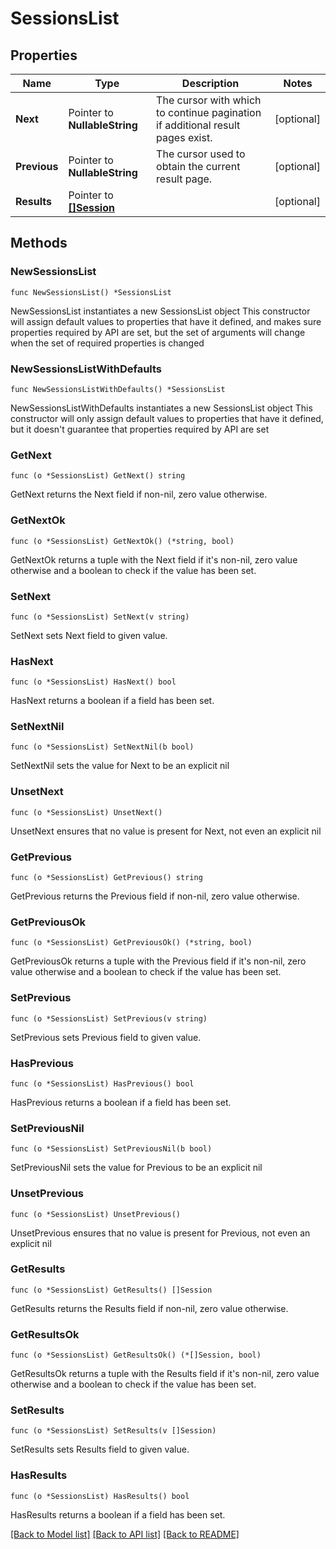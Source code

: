 # SessionsList

## Properties

Name | Type | Description | Notes
------------ | ------------- | ------------- | -------------
**Next** | Pointer to **NullableString** | The cursor with which to continue pagination if additional result pages exist. | [optional] 
**Previous** | Pointer to **NullableString** | The cursor used to obtain the current result page. | [optional] 
**Results** | Pointer to [**[]Session**](Session.md) |  | [optional] 

## Methods

### NewSessionsList

`func NewSessionsList() *SessionsList`

NewSessionsList instantiates a new SessionsList object
This constructor will assign default values to properties that have it defined,
and makes sure properties required by API are set, but the set of arguments
will change when the set of required properties is changed

### NewSessionsListWithDefaults

`func NewSessionsListWithDefaults() *SessionsList`

NewSessionsListWithDefaults instantiates a new SessionsList object
This constructor will only assign default values to properties that have it defined,
but it doesn't guarantee that properties required by API are set

### GetNext

`func (o *SessionsList) GetNext() string`

GetNext returns the Next field if non-nil, zero value otherwise.

### GetNextOk

`func (o *SessionsList) GetNextOk() (*string, bool)`

GetNextOk returns a tuple with the Next field if it's non-nil, zero value otherwise
and a boolean to check if the value has been set.

### SetNext

`func (o *SessionsList) SetNext(v string)`

SetNext sets Next field to given value.

### HasNext

`func (o *SessionsList) HasNext() bool`

HasNext returns a boolean if a field has been set.

### SetNextNil

`func (o *SessionsList) SetNextNil(b bool)`

 SetNextNil sets the value for Next to be an explicit nil

### UnsetNext
`func (o *SessionsList) UnsetNext()`

UnsetNext ensures that no value is present for Next, not even an explicit nil
### GetPrevious

`func (o *SessionsList) GetPrevious() string`

GetPrevious returns the Previous field if non-nil, zero value otherwise.

### GetPreviousOk

`func (o *SessionsList) GetPreviousOk() (*string, bool)`

GetPreviousOk returns a tuple with the Previous field if it's non-nil, zero value otherwise
and a boolean to check if the value has been set.

### SetPrevious

`func (o *SessionsList) SetPrevious(v string)`

SetPrevious sets Previous field to given value.

### HasPrevious

`func (o *SessionsList) HasPrevious() bool`

HasPrevious returns a boolean if a field has been set.

### SetPreviousNil

`func (o *SessionsList) SetPreviousNil(b bool)`

 SetPreviousNil sets the value for Previous to be an explicit nil

### UnsetPrevious
`func (o *SessionsList) UnsetPrevious()`

UnsetPrevious ensures that no value is present for Previous, not even an explicit nil
### GetResults

`func (o *SessionsList) GetResults() []Session`

GetResults returns the Results field if non-nil, zero value otherwise.

### GetResultsOk

`func (o *SessionsList) GetResultsOk() (*[]Session, bool)`

GetResultsOk returns a tuple with the Results field if it's non-nil, zero value otherwise
and a boolean to check if the value has been set.

### SetResults

`func (o *SessionsList) SetResults(v []Session)`

SetResults sets Results field to given value.

### HasResults

`func (o *SessionsList) HasResults() bool`

HasResults returns a boolean if a field has been set.


[[Back to Model list]](../README.md#documentation-for-models) [[Back to API list]](../README.md#documentation-for-api-endpoints) [[Back to README]](../README.md)


